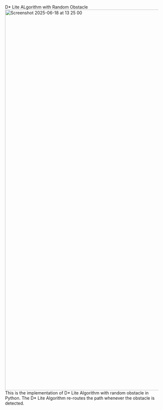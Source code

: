 D* Lite ALgorithm with Random Obstacle
<img width="1254" alt="Screenshot 2025-06-18 at 13 25 00" src="https://github.com/user-attachments/assets/adeb4740-4688-4915-8ed4-4c18b48307a7" />
This is the implementation of D* Lite Algorithm with random obstacle in Python. The D* Lite Algorithm re-routes the path whenever the obstacle is detected.
